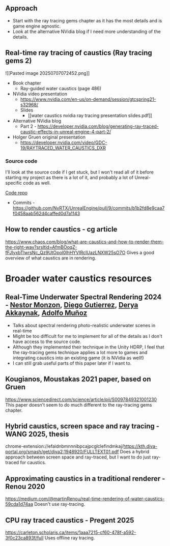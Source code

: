 ## Approach
- Start with the ray tracing gems chapter as it has the most details and is game engine agnostic.
- Look at the alternative NVidia blog if I need more understanding of the details.
## Real-time ray tracing of caustics (Ray tracing gems 2)
![[Pasted image 20250707072452.png]]
- Book chapter
	- Ray-guided water caustics (page 486)
- NVidia video presentation
	- https://www.nvidia.com/en-us/on-demand/session/gtcspring21-s32968/
	- Slides
		- [[water caustics nvidia ray tracing presentation slides.pdf]]
- Alternative NVidia blog
	- Part 2 - https://developer.nvidia.com/blog/generating-ray-traced-caustic-effects-in-unreal-engine-4-part-2/
- Holger Gruen original presentation
	- https://developer.nvidia.com/video/GDC-19/RAYTRACED_WATER_CAUSTICS_DXR
### Source code
I'll look at the source code if I get stuck, but I won't read all of it before starting my project as there is a lot of it, and probably a lot of Unreal-specific code as well.

[Code repo](https://github.com/NvRTX/UnrealEngine/tree/NvRTX_Caustics-4.26)
- Commits - https://github.com/NvRTX/UnrealEngine/pull/9/commits/b1b2fd8e9caa7f0458aab562d4caffed0d7a1143


## How to render caustics - cg article
https://www.chaos.com/blog/what-are-caustics-and-how-to-render-them-the-right-way?srsltid=AfmBOoqZ-fFJIyxbTlwrsNc_Qz9UtOpol0lhHYVIRcIUazLNXW25sO7O
Gives a good overview of what caustics are in rendering.


# Broader water caustics resources
## Real-Time Underwater Spectral Rendering 2024 - [Nestor Monzon](https://onlinelibrary.wiley.com/authored-by/Monzon/Nestor), [Diego Gutierrez](https://onlinelibrary.wiley.com/authored-by/Gutierrez/Diego), [Derya Akkaynak](https://onlinelibrary.wiley.com/authored-by/Akkaynak/Derya), [Adolfo Muñoz](https://onlinelibrary.wiley.com/authored-by/Mu%C3%B1oz/Adolfo)
- Talks about spectral rendering photo-realistic underwater scenes in real-time
- Might be too difficult for me to implement for all of the details as I don't have access to the source code.
- Although they implemented their technique in the Unity HDRP, I feel that the ray-tracing gems technique applies a lot more to games and integrating caustics into an existing game (it is NVidia as well!)
- I can still grab useful parts of this paper later if I want to.
## Kougianos, Moustakas 2021 paper, based on Gruen
https://www.sciencedirect.com/science/article/pii/S0097849321001230
This paper doesn't seem to do much different to the ray-tracing gems chapter.
## Hybrid caustics, screen space and ray tracing - WANG 2025, thesis
chrome-extension://efaidnbmnnnibpcajpcglclefindmkaj/https://kth.diva-portal.org/smash/get/diva2:1948920/FULLTEXT01.pdf
Does a hybrid approach between screen space and ray-traced, but I want to do just ray-traced for caustics.
## Approximating caustics in a traditional renderer - Renou 2020
https://medium.com/@martinRenou/real-time-rendering-of-water-caustics-59cda1d74aa
Doesn't use ray-tracing.
## CPU ray traced caustics - Pregent 2025
https://carleton.scholaris.ca/items/1aaa7215-cf60-478f-a592-3f0c23ca893f/full
Uses offline ray tracing.

